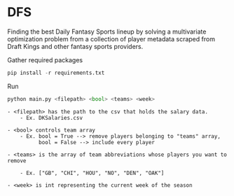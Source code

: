 # DFS
Finding the best Daily Fantasy Sports lineup by solving a multivariate optimization problem from a collection of player metadata scraped from Draft Kings and other fantasy sports providers. 

Gather required packages 
```python
pip install -r requirements.txt
``` 
Run
```python
python main.py <filepath> <bool> <teams> <week>
```  

	- <filepath> has the path to the csv that holds the salary data. 
    	- Ex. DKSalaries.csv
	
	- <bool> controls team array 
    	- Ex. bool = True --> remove players belonging to "teams" array, 
		      bool = False --> include every player
	
	- <teams> is the array of team abbreviations whose players you want to remove
	
		- Ex. ["GB", "CHI", "HOU", "NO", "DEN", "OAK"] 
		
	- <week> is int representing the current week of the season

